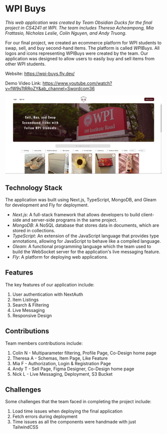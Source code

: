 # WPI Buys
*This web application was created by Team Obsidian Ducks for the final project in CS4241 at WPI. The team includes Theresa Acheampong, Mia Frattasio, Nicholas Leslie, Colin Nguyen, and Andy Truong.*

For our final project, we created an ecommerce platform for WPI students to swap, sell, and buy second-hand items. The platform is called *WPIBuys*. All logos and icons representing WPIBuys were created by the team. Our application was designed to allow users to easily buy and sell items from other WPI students.

Website: https://wpi-buys.fly.dev/

Demo Video Link: https://www.youtube.com/watch?v=fW9sTtRRoZY&ab_channel=Swordcom36 

![homepage](public/homepage.png)


## Technology Stack
The application was built using Next.js, TypeScript, MongoDB, and Gleam for development and Fly for deployment.
- *Next.js*: A full-stack framework that allows developers to build client-side and server-side programs in the same project.
- *MongoDB*: A NoSQL database that stores data in documents, which are stored in collections.
- *TypeScript*: An extension of the JavaScript language that provides type annotations, allowing for JavaScript to behave like a compiled language.
- *Gleam*: A functional programming language which the team used to build the WebSocket server for the application's live messaging feature.
- *Fly*: A platform for deploying web applications.

## Features
The key features of our application include: 
1. User authentication with NextAuth
2. Item Listings
3. Search & Filtering
4. Live Messaging
5. Responsive Design

## Contributions
Team members contributions include:
1. Colin N - Multiparameter filtering, Profile Page, Co-Design home page
2. Theresa A - Schemas, Item Page, Like Feature
3. Mia F - Authorization, Login & Registration Page
4. Andy T - Sell Page, Figma Designer, Co-Design home page
5. Nick L - Live Messaging, Deployment, S3 Bucket

## Challenges
Some challenges that the team faced in completing the project include:
1. Load time issues when deploying the final application
2. Fetch errors during deployment
3. Time issues as all the components were handmade with just TailwindCSS

